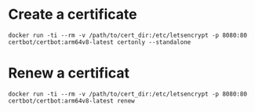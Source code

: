 # Create a certificate
```
docker run -ti --rm -v /path/to/cert_dir:/etc/letsencrypt -p 8080:80 certbot/certbot:arm64v8-latest certonly --standalone
```

# Renew a certificat
```
docker run -ti --rm -v /path/to/cert_dir:/etc/letsencrypt -p 8080:80 certbot/certbot:arm64v8-latest renew
```
